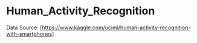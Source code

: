 # Human_Activity_Recognition

Data Source: [https://www.kaggle.com/uciml/human-activity-recognition-with-smartphones]
